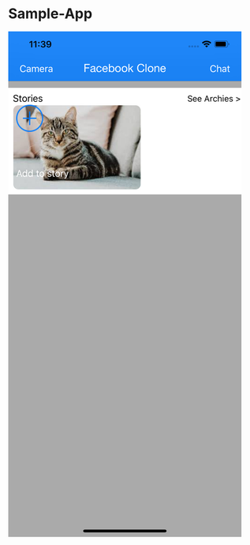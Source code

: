 # Sample-App
![iPhone XS Max](https://github.com/pandurangsyt/Sample-App/blob/master/iPhone%20XS%20Max.png)
